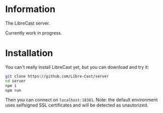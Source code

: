 # Information
The LibreCast server.

Currently work in progress.

# Installation
You can't really install LibreCast yet, but you can download and try it:
```bash
git clone https://github.com/Libre-Cast/server
cd server
npm i
npm run
```
Then you can connect on `localhost:18381`. Note: the default environment uses selfsigned SSL certificates and will be detected as unautorized.
